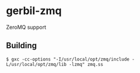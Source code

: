 # gerbil-zmq
ZeroMQ support

## Building

`$ gxc -cc-options "-I/usr/local/opt/zmq/include -L/usr/local/opt/zmq/lib -lzmq" zmq.ss`

